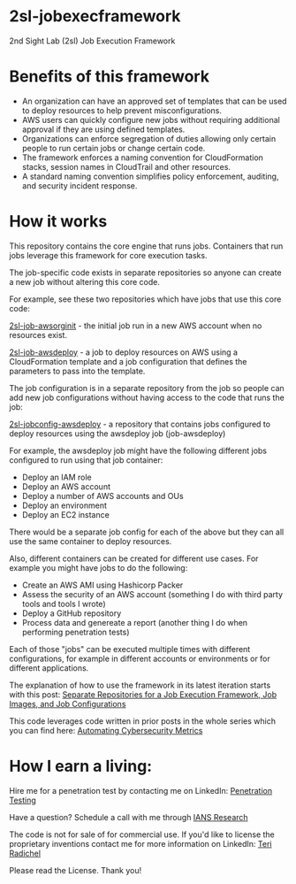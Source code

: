 # 2sl-jobexecframework
2nd Sight Lab (2sl) Job Execution Framework

# Benefits of this framework

* An organization can have an approved set of templates that can be used to deploy resources to help prevent misconfigurations.
* AWS users can quickly configure new jobs without requiring additional approval if they are using defined templates.
* Organizations can enforce segregation of duties allowing only certain people to run certain jobs or change certain code.
* The framework enforces a naming convention for CloudFormation stacks, session names in CloudTrail and other resources.
* A standard naming convention simplifies policy enforcement, auditing, and security incident response.

# How it works
This repository contains the core engine that runs jobs. Containers that run jobs leverage this framework for core execution tasks.

The job-specific code exists in separate repositories so anyone can create a new job without altering this core code.

For example, see these two repositories which have jobs that use this core code:

[2sl-job-awsorginit](https://github.com/tradichel/2sl-job-awsorginit) - the initial job run in a new AWS account when no resources exist.

[2sl-job-awsdeploy](https://github.com/tradichel/2sl-job-awsdeploy) - a job to deploy resources on AWS using a CloudFormation template and a job configuration that defines the parameters to pass into the template.

The job configuration is in a separate repository from the job so people can add new job configurations without having access to the code that runs the job:

[2sl-jobconfig-awsdeploy](https://github.com/tradichel/2sl-jobconfig-awsdeploy) - a repository that contains jobs configured to deploy resources using the awsdeploy job (job-awsdeploy)

For example, the awsdeploy job might have the following different jobs configured to run using that job container:

- Deploy an IAM role
- Deploy an AWS account
- Deploy a number of AWS accounts and OUs
- Deploy an environment
- Deploy an EC2 instance

There would be a separate job config for each of the above but they can all use the same container to deploy resources.

Also, different containers can be created for different use cases. For example you might have jobs to do the following:

- Create an AWS AMI using Hashicorp Packer
- Assess the security of an AWS account (something I do with third party tools and tools I wrote)
- Deploy a GitHub repository
- Process data and genereate a report (another thing I do when performing penetration tests)
  
Each of those "jobs" can be executed multiple times with different configurations, for example in different accounts or environments or for different applications.

The explanation of how to use the framework in its latest iteration starts with this post:
[Separate Repositories for a Job Execution Framework, Job Images, and Job Configurations](https://medium.com/cloud-security/separate-repositories-for-a-job-execution-framework-job-images-and-job-configurations-77913e1c968d)

This code leverages code written in prior posts in the whole series which you can find here:
[Automating Cybersecurity Metrics](https://medium.com/cloud-security/automating-cybersecurity-metrics-890dfabb6198)

# How I earn a living:

Hire me for a penetration test by contacting me on LinkedIn: [Penetration Testing](https://2ndsightlab.com/cloud-penetration-testing.html)

Have a question? 
Schedule a call with me through [IANS Research](https://www.iansresearch.com/)

The code is not for sale of for commercial use. If you'd like to license
the proprietary inventions contact me for more information on LinkedIn: [Teri Radichel](https://linkedin.com/in/teriradichel)

Please read the License. 
Thank you!
